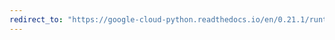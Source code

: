 ```yaml
---
redirect_to: "https://google-cloud-python.readthedocs.io/en/0.21.1/runtimeconfig-config.html"
---
```

